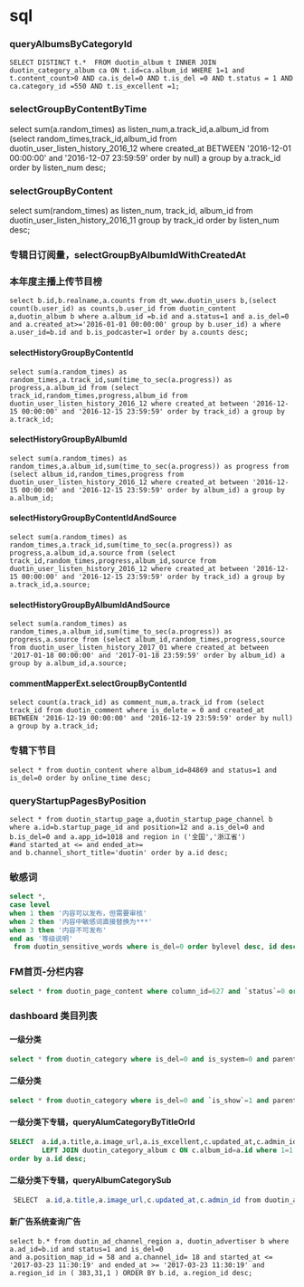 # sql
### queryAlbumsByCategoryId

```
SELECT DISTINCT t.*  FROM duotin_album t INNER JOIN duotin_category_album ca ON t.id=ca.album_id WHERE 1=1 and t.content_count>0 AND ca.is_del=0 AND t.is_del =0 AND t.status = 1 AND ca.category_id =550 AND t.is_excellent =1;
```

### selectGroupByContentByTime
select sum(a.random_times) as listen_num,a.track_id,a.album_id from (select random_times,track_id,album_id from duotin_user_listen_history_2016_12 where created_at BETWEEN '2016-12-01 00:00:00' and '2016-12-07 23:59:59' order by null) a group by a.track_id order by listen_num desc;
### selectGroupByContent
select sum(random_times) as listen_num, track_id, album_id from duotin_user_listen_history_2016_11 group by track_id order by listen_num desc;

### 专辑日订阅量，selectGroupByAlbumIdWithCreatedAt


### 本年度主播上传节目榜

```
select b.id,b.realname,a.counts from dt_www.duotin_users b,(select count(b.user_id) as counts,b.user_id from duotin_content a,duotin_album b where a.album_id =b.id and a.status=1 and a.is_del=0 and a.created_at>='2016-01-01 00:00:00' group by b.user_id) a where a.user_id=b.id and b.is_podcaster=1 order by a.counts desc;
```

#### selectHistoryGroupByContentId
```
select sum(a.random_times) as random_times,a.track_id,sum(time_to_sec(a.progress)) as progress,a.album_id from (select track_id,random_times,progress,album_id from duotin_user_listen_history_2016_12 where created_at between '2016-12-15 00:00:00' and '2016-12-15 23:59:59' order by track_id) a group by a.track_id;
```
#### selectHistoryGroupByAlbumId
```
select sum(a.random_times) as random_times,a.album_id,sum(time_to_sec(a.progress)) as progress from (select album_id,random_times,progress from duotin_user_listen_history_2016_12 where created_at between '2016-12-15 00:00:00' and '2016-12-15 23:59:59' order by album_id) a group by a.album_id;
```
#### selectHistoryGroupByContentIdAndSource

```
select sum(a.random_times) as random_times,a.track_id,sum(time_to_sec(a.progress)) as progress,a.album_id,a.source from (select track_id,random_times,progress,album_id,source from duotin_user_listen_history_2016_12 where created_at between '2016-12-15 00:00:00' and '2016-12-15 23:59:59' order by track_id) a group by a.track_id,a.source;
```
#### selectHistoryGroupByAlbumIdAndSource
```
select sum(a.random_times) as random_times,a.album_id,sum(time_to_sec(a.progress)) as progress,a.source from (select album_id,random_times,progress,source from duotin_user_listen_history_2017_01 where created_at between '2017-01-18 00:00:00' and '2017-01-18 23:59:59' order by album_id) a group by a.album_id,a.source;
```
#### commentMapperExt.selectGroupByContentId

```
select count(a.track_id) as comment_num,a.track_id from (select track_id from duotin_comment where is_delete = 0 and created_at BETWEEN '2016-12-19 00:00:00' and '2016-12-19 23:59:59' order by null) a group by a.track_id;
```
### 专辑下节目

```
select * from duotin_content where album_id=84869 and status=1 and is_del=0 order by online_time desc;
```

### queryStartupPagesByPosition

```
select * from duotin_startup_page a,duotin_startup_page_channel b where a.id=b.startup_page_id and position=12 and a.is_del=0 and b.is_del=0 and a.app_id=1018 and region in ('全国','浙江省') 
#and started_at <= and ended_at>=
and b.channel_short_title='duotin' order by a.id desc;
```
### 敏感词
```sql
select *,
case level
when 1 then '内容可以发布，但需要审核'
when 2 then '内容中敏感词直接替换为***'
when 3 then '内容不可发布'
end as '等级说明'
 from duotin_sensitive_words where is_del=0 order bylevel desc, id desc;
```

### FM首页-分栏内容

```sql
select * from duotin_page_content where column_id=627 and `status`=0 order by display_order desc;
```

### dashboard 类目列表
#### 一级分类
```sql
select * from duotin_category where is_del=0 and is_system=0 and parent_id=0 order by display_order desc;
```

#### 二级分类
```sql
select * from duotin_category where is_del=0 and `is_show`=1 and parent_id=550 order by display_order desc;
```

#### 一级分类下专辑，queryAlumCategoryByTitleOrId
```sql
SELECT  a.id,a.title,a.image_url,a.is_excellent,c.updated_at,c.admin_id from duotin_album a
        LEFT JOIN duotin_category_album c ON c.album_id=a.id where 1=1  and a.is_del=0 and status=1 and c.is_del=0 and c.category_id=550 
order by a.id desc;
```

#### 二级分类下专辑，queryAlbumCategorySub
```java
 SELECT  a.id,a.title,a.image_url,c.updated_at,c.admin_id from duotin_album a JOIN duotin_category_album c ON c.album_id=a.id and c.sub_category_id=663 and a.is_del=0  and c.is_del=0 order by c.updated_at desc;
```

#### 新广告系统查询广告

```
select b.* from duotin_ad_channel_region a, duotin_advertiser b where a.ad_id=b.id and status=1 and is_del=0 
and a.position_map_id = 58 and a.channel_id= 18 and started_at <= '2017-03-23 11:30:19' and ended_at >= '2017-03-23 11:30:19' and a.region_id in ( 383,31,1 ) ORDER BY b.id, a.region_id desc;
```
 

